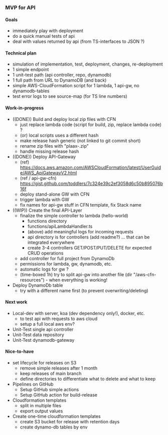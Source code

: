 ### MVP for API

#### Goals
- immediately play with deployment
- do a quick manual tests of api
- deal with values returned by api (from TS-interfaces to JSON ?)


#### Technical plan
- simulation of implementation, test, deployment, changes, re-deployment
- 1 simple endpoint
- 1 unit-test path (api controller, repo, dynamodb)
- 1 full path from URL to DynamoDB (and back)
- simple AWS-CloudFormation script for 1 lambda, 1 api-gw, no dynamodb-tables
- test error logs to see source-map (for TS line numbers)

#### Work-in-progress
- ((DONE)) Build and deploy local zip files with CFN
  - just replace lambda code (script for build, zip, replace lambda code) ?
  - (or) local scripts uses a different hash
  - make release hash generic (not linked to git commit short)
  - rename zip files with "plaax-<hash>.zip"
  - handle missing release hash
- ((DONE)) Deploy API-Gateway
  - (ref) https://docs.aws.amazon.com/AWSCloudFormation/latest/UserGuide/AWS_ApiGatewayV2.html
  - (ref / api-gw-cfn) https://gist.github.com/toddlers/7c324e39c2ef3058d6c50b895076b16f
  - deploy stand-alone GW with CFN
  - trigger lambda with GW
  - fix names for api-gw stuff in CFN template, fix Stack name
- ((WIP)) Create the final API-Layer
  - finalize the simple controller to lambda (hello-world)
    - functions directory
    - functions/apiLambdaHandler.ts
    - (above) add meaningful logs for incoming requests
    - api directory is for controllers (add readme?) ... that can be integrated everywhere
    - create 3-4 controllers GET/POST/PUT/DELETE for expected CRUD operations
  - add controller for full project from DynamoDb
  - permissions for lambda, gw, dynamodb, etc.
  - automatic logs for gw ?
  - (time-boxed 1h) try to split api-gw into another file (dir "/aws-cfn-resources") - when everything is working!
- Deploy DynamoDb table
  - try with a different name first (to prevent overwriting/deleting)

#### Next work
- Local-dev with server, koa (dev dependency only!), docker, etc.
  - to test api with requests to aws cloud
  - setup a full local aws env?
- Unit-Test single api controller
- Unit-Test data repository
- Unit-Test dynamodb-gateway


#### Nice-to-have
- set lifecycle for releases on S3
  - remove simple releases after 1 month
  - keep releases of main branch
  - define directories to differentiate what to delete and what to keep
- Pipelines on GitHub
  - Setup GitHub simple actions
  - Setup GitHub action for build-release
- Cloudformation templates
  - split in multiple files
  - export output values
- Create one-time cloudformation templates
  - create S3 bucket for release with retention days
  - create dynamo-db tables by env